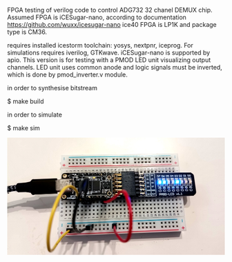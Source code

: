 FPGA testing of verilog code to control ADG732  32 chanel DEMUX chip.
Assumed FPGA is iCESugar-nano, according to documentation https://github.com/wuxx/icesugar-nano
ice40 FPGA is LP1K and package type is CM36.

requires installed icestorm toolchain: yosys, nextpnr, iceprog.
For simulations requires iverilog, GTKwave. iCESugar-nano is supported by apio.
This version is for testing with a PMOD LED unit visualizing output channels.
LED unit uses common anode and logic signals must be inverted, which is done by pmod_inverter.v module.

in order to synthesise bitstream

$ make build 

in order to simulate

$ make sim

![photo](/img/fpga_led_test.jpg)
